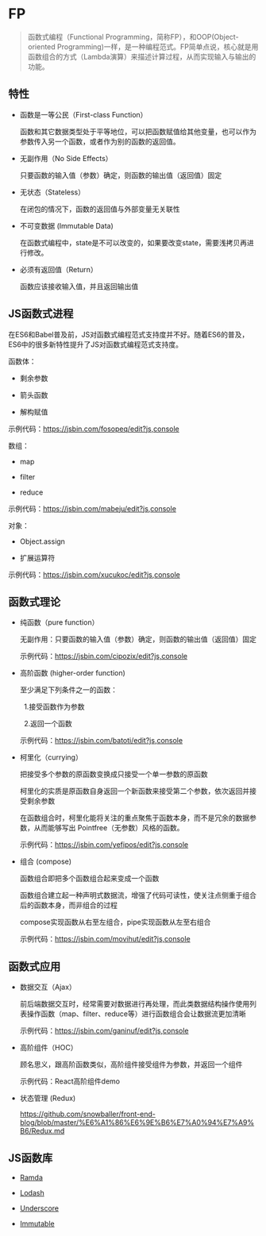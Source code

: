 # FP

> 函数式编程（Functional Programming，简称FP），和OOP(Object-oriented Programming)一样，是一种编程范式。FP简单点说，核心就是用函数组合的方式（Lambda演算）来描述计算过程，从而实现输入与输出的功能。

## 特性

- 函数是一等公民（First-class Function）  
  
  函数和其它数据类型处于平等地位，可以把函数赋值给其他变量，也可以作为参数传入另一个函数，或者作为别的函数的返回值。


- 无副作用（No Side Effects）

  只要函数的输入值（参数）确定，则函数的输出值（返回值）固定

- 无状态（Stateless）

  在闭包的情况下，函数的返回值与外部变量无关联性

- 不可变数据 (Immutable Data)
  
  在函数式编程中，state是不可以改变的，如果要改变state，需要浅拷贝再进行修改。

- 必须有返回值（Return）
  
  函数应该接收输入值，并且返回输出值

## JS函数式进程
   
在ES6和Babel普及前，JS对函数式编程范式支持度并不好。随着ES6的普及，ES6中的很多新特性提升了JS对函数式编程范式支持度。

函数体：

- 剩余参数

- 箭头函数

- 解构赋值

示例代码：https://jsbin.com/fosopeq/edit?js,console

数组：

- map

- filter

- reduce

示例代码：https://jsbin.com/mabeju/edit?js,console

对象：

- Object.assign

- 扩展运算符

示例代码：https://jsbin.com/xucukoc/edit?js,console

## 函数式理论

- 纯函数（pure function）

  无副作用：只要函数的输入值（参数）确定，则函数的输出值（返回值）固定

  示例代码：https://jsbin.com/cipozix/edit?js,console

- 高阶函数 (higher-order function)

  至少满足下列条件之一的函数：

  &nbsp;&nbsp;1.接受函数作为参数
      
  &nbsp;&nbsp;2.返回一个函数

  示例代码：https://jsbin.com/batoti/edit?js,console
  
- 柯里化（currying）
  
  把接受多个参数的原函数变换成只接受一个单一参数的原函数

  柯里化的实质是原函数自身返回一个新函数来接受第二个参数，依次返回并接受剩余参数

  在函数组合时，柯里化能将关注的重点聚焦于函数本身，而不是冗余的数据参数，从而能够写出 Pointfree（无参数）风格的函数。

  示例代码：https://jsbin.com/yefipos/edit?js,console

- 组合 (compose)

  函数组合即把多个函数组合起来变成一个函数

  函数组合建立起一种声明式数据流，增强了代码可读性，使关注点侧重于组合后的函数本身，而非组合的过程

  compose实现函数从右至左组合，pipe实现函数从左至右组合

  示例代码：https://jsbin.com/movihut/edit?js,console

## 函数式应用

- 数据交互（Ajax）

  前后端数据交互时，经常需要对数据进行再处理，而此类数据结构操作使用列表操作函数（map、filter、reduce等）进行函数组合会让数据流更加清晰

  示例代码：https://jsbin.com/ganinuf/edit?js,console

- 高阶组件（HOC）

  顾名思义，跟高阶函数类似，高阶组件接受组件为参数，并返回一个组件

  示例代码：React高阶组件demo

- 状态管理 (Redux)
  
  https://github.com/snowballer/front-end-blog/blob/master/%E6%A1%86%E6%9E%B6%E7%A0%94%E7%A9%B6/Redux.md

## JS函数库 

- <a href="http://ramdajs.com/">Ramda</a>

- <a href="https://lodash.com/">Lodash</a>

- <a href="http://underscorejs.org/">Underscore</a>

- <a href="https://facebook.github.io/immutable-js/docs/">Immutable</a>